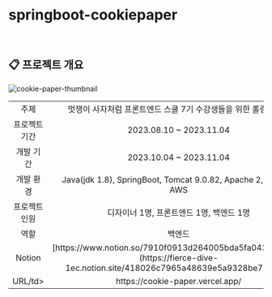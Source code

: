 # springboot-cookiepaper
<br>

## :clipboard: 프로젝트 개요
![cookie-paper-thumbnail](https://github.com/dlagmlwls39/springboot-cookiepaper/assets/85548480/51961b30-aa2c-4e1c-b1f7-663d52aab138)
<br>

<table>
<tr align="center">
<td>주제</td>
<td>멋쟁이 사자처럼 프론트엔드 스쿨 7기 수강생들을 위한 롤링페이퍼</td>
</tr>
<tr align="center">
<td>프로젝트 기간</td>
<td>2023.08.10 ~ 2023.11.04</td>
</tr>
<tr align="center">
<td>개발 기간</td>
<td>2023.10.04 ~ 2023.11.04</td>
</tr>
<tr align="center">
<td>개발 환경</td>
<td>Java(jdk 1.8), SpringBoot, Tomcat 9.0.82, Apache 2, MySQL, AWS</td>
</tr>
<tr align="center">
<td>프로젝트 인원</td>
<td>디자이너 1명, 프론트엔드 1명, 백엔드 1명</td>
</tr>
<tr align="center">
<td>역할</td>
<td>백엔드</td>
</tr>
<tr align="center">
<td>Notion</td>
<td>[https://www.notion.so/7910f0913d264005bda5fa0433ad77ba](https://fierce-dive-1ec.notion.site/418026c7965a48639e5a9328be79823b)</td>
</tr>
<tr align="center">
<td>URL/td>
<td>https://cookie-paper.vercel.app/</td>
</tr>
</table>

